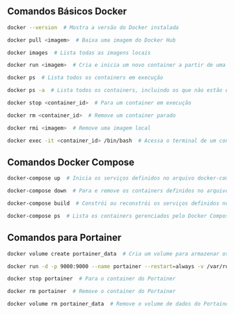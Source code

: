 ## Comandos Básicos Docker

```bash
docker --version  # Mostra a versão do Docker instalada
```

```bash
docker pull <imagem>  # Baixa uma imagem do Docker Hub
```

```bash
docker images  # Lista todas as imagens locais
```

```bash
docker run <imagem>  # Cria e inicia um novo container a partir de uma imagem
```

```bash
docker ps  # Lista todos os containers em execução
```

```bash
docker ps -a  # Lista todos os containers, incluindo os que não estão em execução
```

```bash
docker stop <container_id>  # Para um container em execução
```

```bash
docker rm <container_id>  # Remove um container parado
```

```bash
docker rmi <imagem>  # Remove uma imagem local
```

```bash
docker exec -it <container_id> /bin/bash  # Acessa o terminal de um container em execução
```

## Comandos Docker Compose

```bash
docker-compose up  # Inicia os serviços definidos no arquivo docker-compose.yml
```

```bash
docker-compose down  # Para e remove os containers definidos no arquivo docker-compose.yml
```

```bash
docker-compose build  # Constrói ou reconstrói os serviços definidos no arquivo docker-compose.yml
```

```bash
docker-compose ps  # Lista os containers gerenciados pelo Docker Compose
```

## Comandos para Portainer

```bash
docker volume create portainer_data  # Cria um volume para armazenar os dados do Portainer
```

```bash
docker run -d -p 9000:9000 --name portainer --restart=always -v /var/run/docker.sock:/var/run/docker.sock -v portainer_data:/data portainer/portainer-ce  # Inicia o Portainer
```

```bash
docker stop portainer  # Para o container do Portainer
```

```bash
docker rm portainer  # Remove o container do Portainer
```

```bash
docker volume rm portainer_data  # Remove o volume de dados do Portainer
```
